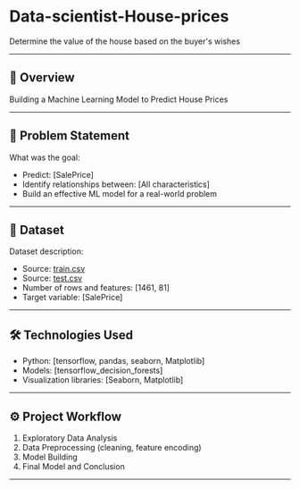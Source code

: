 # Data-scientist-House-prices
Determine the value of the house based on the buyer's wishes

---

## 📌 Overview
Building a Machine Learning Model to Predict House Prices

---

## 🎯 Problem Statement
What was the goal:
- Predict: [SalePrice]
- Identify relationships between: [All characteristics]
- Build an effective ML model for a real-world problem

---

## 📂 Dataset
Dataset description:
- Source: [train.csv](https://github.com/1NT9NS9/Data-scientist-House-prices/blob/main/train.csv)
- Source: [test.csv](https://github.com/1NT9NS9/Data-scientist-House-prices/blob/main/test.csv)
- Number of rows and features: [1461, 81]
- Target variable: [SalePrice]

---

## 🛠 Technologies Used
- Python: [tensorflow, pandas, seaborn, Matplotlib]
- Models: [tensorflow_decision_forests]
- Visualization libraries: [Seaborn, Matplotlib]

---

## ⚙️ Project Workflow
1. Exploratory Data Analysis 
2. Data Preprocessing (cleaning, feature encoding)
3. Model Building
4. Final Model and Conclusion

---




